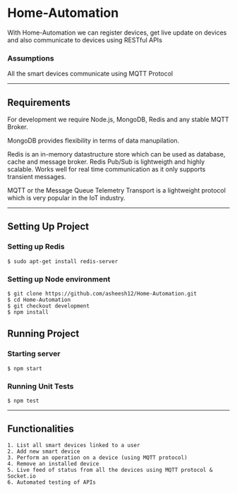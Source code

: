 # Home-Automation

With Home-Automation we can register devices, get live update on devices and also communicate to devices using RESTful APIs 

### Assumptions

All the smart devices communicate using MQTT Protocol

---

## Requirements

For development we require Node.js, MongoDB, Redis and any stable MQTT Broker.

MongoDB provides flexibility in terms of data manupilation.

Redis is an in-memory datastructure store which can be used as database, cache and message broker.
Redis Pub/Sub is lightweigth and highly scalable. Works well for real time communication as it only supports transient messages.

MQTT or the Message Queue Telemetry Transport is a lightweight protocol which is very popular in the IoT industry.

---

## Setting Up Project

### Setting up Redis
    $ sudo apt-get install redis-server

### Setting up Node environment

    $ git clone https://github.com/asheesh12/Home-Automation.git
    $ cd Home-Automation
    $ git checkout development
    $ npm install

## Running Project

### Starting server
    $ npm start

### Running Unit Tests
    $ npm test

---   

## Functionalities
    1. List all smart devices linked to a user
    2. Add new smart device
    3. Perform an operation on a device (using MQTT protocol)
    4. Remove an installed device
    5. Live feed of status from all the devices using MQTT protocol & Socket.io
    6. Automated testing of APIs

